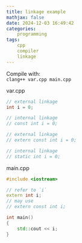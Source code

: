 ```yaml
---
title: linkage example
mathjax: false
date: 2024-12-03 16:49:42
categories:
    programming
tags:
    cpp
    compiler
    linkage
---
```

Compile with:<br/>
`clang++ var.cpp main.cpp`

var.cpp
```cpp
// external linkage
int i = 0;

// internal linkage
// const int i = 0;

// external linkage
// extern const int i = 0;

// internal linkage
// static int i = 0;
```

main.cpp
```cpp
#include <iostream>

// refer to `i`
extern int i;
// may use
// extern const int i;

int main()
{
    std::cout << i;
}
```
